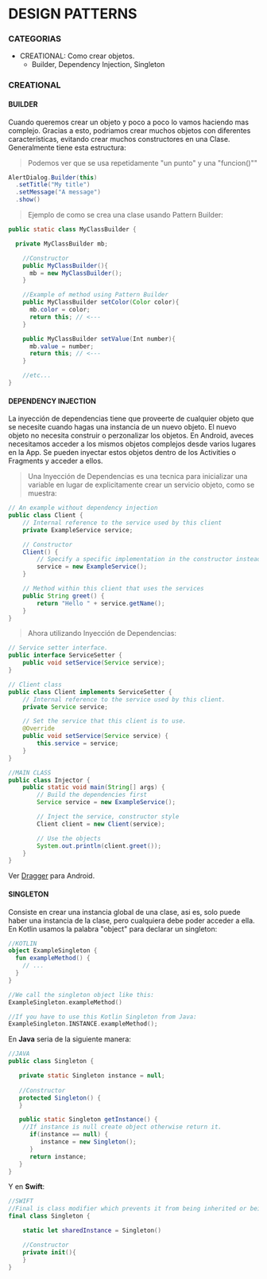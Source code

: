 # DESIGN PATTERNS #

### CATEGORIAS ###

* CREATIONAL: Como crear objetos.
  - Builder, Dependency Injection, Singleton

### CREATIONAL ###
#### BUILDER ####
Cuando queremos crear un objeto y poco a poco lo vamos haciendo mas complejo.
Gracias a esto, podriamos crear muchos objetos con diferentes características, evitando crear muchos constructores en una Clase.
Generalmente tiene esta estructura:

>Podemos ver que se usa repetidamente "un punto" y una "funcion()""
```java
AlertDialog.Builder(this)
  .setTitle("My title")
  .setMessage("A message")
  .show()
```

>Ejemplo de como se crea una clase usando Pattern Builder:
```java
public static class MyClassBuilder {

  private MyClassBuilder mb;

    //Constructor
    public MyClassBuilder(){
      mb = new MyClassBuilder();
    }

    //Example of method using Pattern Builder
    public MyClassBuilder setColor(Color color){
      mb.color = color;
      return this; // <---
    }

    public MyClassBuilder setValue(Int number){
      mb.value = number;
      return this; // <---
    }

    //etc...
}
```

#### DEPENDENCY INJECTION ####
La inyección de dependencias tiene que proveerte de cualquier objeto que se necesite cuando hagas una instancia de un nuevo objeto.
El nuevo objeto no necesita construir o perzonalizar los objetos.
En Android, aveces necesitamos acceder a los mismos objetos complejos desde varios lugares en la App. Se pueden inyectar estos objetos dentro de los Activities o Fragments y acceder a ellos.

>Una Inyección de Dependencias es una tecnica para inicializar una variable en lugar de explicitamente crear un servicio objeto, como se muestra:
```java
// An example without dependency injection
public class Client {
    // Internal reference to the service used by this client
    private ExampleService service;

    // Constructor
    Client() {
        // Specify a specific implementation in the constructor instead of using dependency injection
        service = new ExampleService();
    }

    // Method within this client that uses the services
    public String greet() {
        return "Hello " + service.getName();
    }
}
```

>Ahora utilizando Inyección de Dependencias:
```java
// Service setter interface.
public interface ServiceSetter {
    public void setService(Service service);
}

// Client class
public class Client implements ServiceSetter {
    // Internal reference to the service used by this client.
    private Service service;

    // Set the service that this client is to use.
    @Override
    public void setService(Service service) {
        this.service = service;
    }
}

//MAIN CLASS
public class Injector {
    public static void main(String[] args) {
        // Build the dependencies first
        Service service = new ExampleService();

        // Inject the service, constructor style
        Client client = new Client(service);

        // Use the objects
        System.out.println(client.greet());
    } 
}
```
Ver [Dragger](https://google.github.io/dagger/android.html) para Android.


#### SINGLETON ####
Consiste en crear una instancia global de una clase, asi es, solo puede haber una instancia de la clase, pero cualquiera debe poder acceder a ella.
En Kotlin usamos la palabra "object" para declarar un singleton:

```kotlin
//KOTLIN
object ExampleSingleton {
  fun exampleMethod() {
    // ...
  }
}

//We call the singleton object like this:
ExampleSingleton.exampleMethod()

//If you have to use this Kotlin Singleton from Java:
ExampleSingleton.INSTANCE.exampleMethod();
```

En **Java** seria de la siguiente manera:
```Java
//JAVA
public class Singleton {

   private static Singleton instance = null;
  
   //Constructor
   protected Singleton() {
   }

   public static Singleton getInstance() {
    //If instance is null create object otherwise return it.
      if(instance == null) {
         instance = new Singleton();
      }
      return instance;
   }
}
```

Y en **Swift**:

```Swift
//SWIFT
//Final is class modifier which prevents it from being inherited or being overridden.
final class Singleton {

    static let sharedInstance = Singleton()

    //Constructor
    private init(){
    }
}
```












